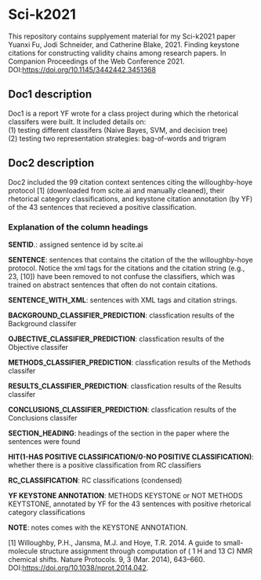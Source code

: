 # Sci-k2021

This repository contains supplyement material for my Sci-k2021 paper  
Yuanxi Fu, Jodi Schneider, and Catherine Blake, 2021. Finding keystone citations for constructing validity chains among research papers. In Companion Proceedings of the Web Conference 2021. DOI:https://doi.org/10.1145/3442442.3451368

## Doc1 description
Doc1 is a report YF wrote for a class project during which the rhetorical classifers were built. It included details on:  
(1) testing different classifers (Naive Bayes, SVM, and decision tree)   
(2) testing two representation strategies: bag-of-words and trigram  

## Doc2 description
Doc2 included the 99 citation context sentences citing the willoughby-hoye protocol [1] (downloaded from scite.ai and manually cleaned), their rhetorical category classifications, and keystone citation annotation (by YF) of the 43 sentences that recieved a positive classification.  

### Explanation of the column headings  
  
**SENTID**.: assigned sentence id by scite.ai  

**SENTENCE**: sentences that contains the citation of the the willoughby-hoye protocol. Notice the xml tags for the citations and the citation string (e.g., 23, [10]) have been removed to not confuse the classifiers, which was trained on abstract sentences that often do not contain citations.  

**SENTENCE_WITH_XML**: sentences with XML tags and citation strings.  

**BACKGROUND_CLASSIFIER_PREDICTION**: classfication results of the Background classifer  

**OJBECTIVE_CLASSIFIER_PREDICTION**: classfication results of the Objective classifer  

**METHODS_CLASSIFIER_PREDICTION**: classfication results of the Methods classifer  

**RESULTS_CLASSIFIER_PREDICTION**: classfication results of the Results classifer  

**CONCLUSIONS_CLASSIFIER_PREDICTION**: classfication results of the Conclusions classifer  

**SECTION_HEADING**: headings of the section in the paper where the sentences were found  

**HIT(1-HAS POSITIVE CLASSIFICATION/0-NO POSITIVE CLASSIFICATION)**: whether there is a positive classification from RC classifiers  

**RC_CLASSIFICATION**: RC classifications (condensed)  

**YF KEYSTONE ANNOTATION**: METHODS KEYSTONE or NOT METHODS KEYTSTONE, annotated by YF for the 43 sentences with positive rhetorical category classifications  

**NOTE**: notes comes with the KEYSTONE ANNOTATION.  

[1] Willoughby, P.H., Jansma, M.J. and Hoye, T.R. 2014. A guide to small-molecule structure assignment through computation of ( 1 H and 13 C) NMR chemical shifts. Nature Protocols. 9, 3 (Mar. 2014), 643–660. DOI:https://doi.org/10.1038/nprot.2014.042.
